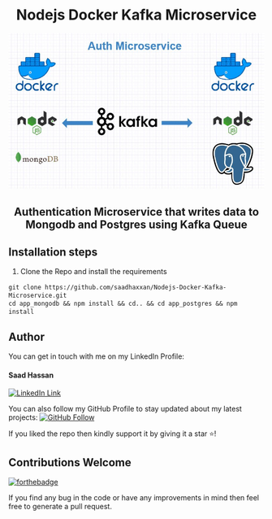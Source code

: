 <div align="center">
<h1>Nodejs Docker Kafka Microservice</h1>
   <div align="center">
    <img src="image.jpg" width='700'/>
  </div>
   <h2>Authentication Microservice that writes data to Mongodb and Postgres using Kafka Queue</h2>
</div>

## Installation steps

1. Clone the Repo and install the requirements

```
git clone https://github.com/saadhaxxan/Nodejs-Docker-Kafka-Microservice.git
cd app_mongodb && npm install && cd.. && cd app_postgres && npm install
```

## Author
You can get in touch with me on my LinkedIn Profile:

#### Saad Hassan
[![LinkedIn Link](https://img.shields.io/badge/Connect-saadhaxxan-blue.svg?logo=linkedin&longCache=true&style=social&label=Connect
)](https://www.linkedin.com/in/saadhaxxan)

You can also follow my GitHub Profile to stay updated about my latest projects: [![GitHub Follow](https://img.shields.io/badge/Connect-saadhaxxan-blue.svg?logo=Github&longCache=true&style=social&label=Follow)](https://github.com/saadhaxxan)

If you liked the repo then kindly support it by giving it a star ⭐!

## Contributions Welcome
[![forthebadge](https://forthebadge.com/images/badges/built-with-love.svg)](#)

If you find any bug in the code or have any improvements in mind then feel free to generate a pull request.
